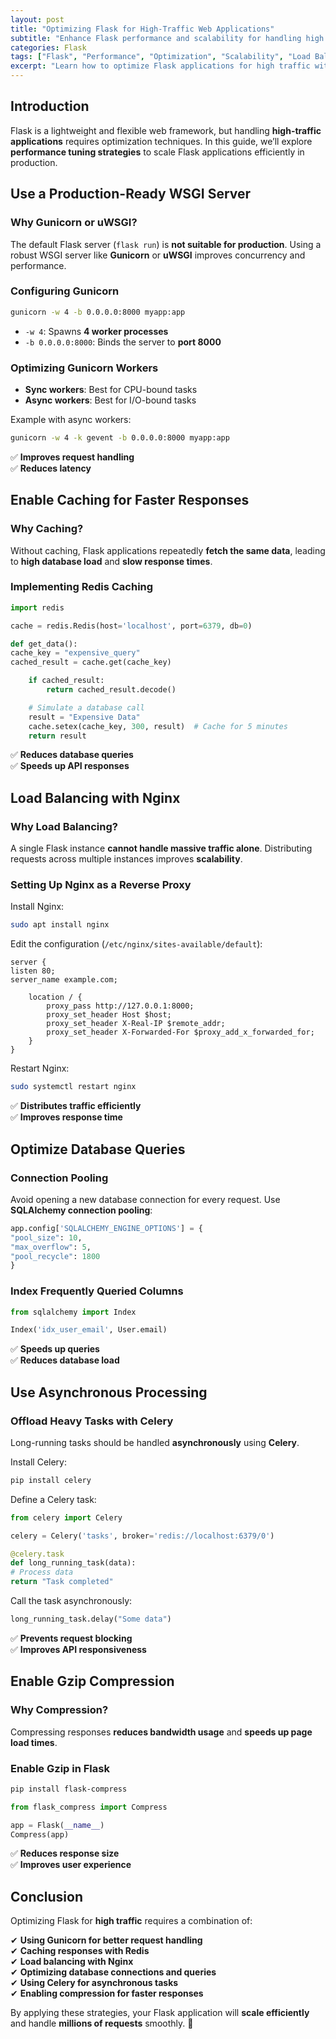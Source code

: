 ```yaml
---
layout: post
title: "Optimizing Flask for High-Traffic Web Applications"
subtitle: "Enhance Flask performance and scalability for handling high traffic"
categories: Flask
tags: ["Flask", "Performance", "Optimization", "Scalability", "Load Balancing", "Caching", "Gunicorn", "Nginx"]
excerpt: "Learn how to optimize Flask applications for high traffic with caching, load balancing, connection pooling, asynchronous processing, and database tuning. Improve scalability and performance for production deployments."
---
```


## Introduction

Flask is a lightweight and flexible web framework, but handling **high-traffic applications** requires optimization techniques. In this guide, we’ll explore **performance tuning strategies** to scale Flask applications efficiently in production.

## Use a Production-Ready WSGI Server

### Why Gunicorn or uWSGI?

The default Flask server (`flask run`) is **not suitable for production**. Using a robust WSGI server like **Gunicorn** or **uWSGI** improves concurrency and performance.

### Configuring Gunicorn

```bash
gunicorn -w 4 -b 0.0.0.0:8000 myapp:app
```

- `-w 4`: Spawns **4 worker processes**
- `-b 0.0.0.0:8000`: Binds the server to **port 8000**

### Optimizing Gunicorn Workers

- **Sync workers**: Best for CPU-bound tasks
- **Async workers**: Best for I/O-bound tasks

Example with async workers:

```bash
gunicorn -w 4 -k gevent -b 0.0.0.0:8000 myapp:app
```

✅ **Improves request handling**  
✅ **Reduces latency**

## Enable Caching for Faster Responses

### Why Caching?

Without caching, Flask applications repeatedly **fetch the same data**, leading to **high database load** and **slow response times**.

### Implementing Redis Caching

```python
import redis

cache = redis.Redis(host='localhost', port=6379, db=0)

def get_data():
cache_key = "expensive_query"
cached_result = cache.get(cache_key)

    if cached_result:
        return cached_result.decode()

    # Simulate a database call
    result = "Expensive Data"
    cache.setex(cache_key, 300, result)  # Cache for 5 minutes
    return result
```

✅ **Reduces database queries**  
✅ **Speeds up API responses**

## Load Balancing with Nginx

### Why Load Balancing?

A single Flask instance **cannot handle massive traffic alone**. Distributing requests across multiple instances improves **scalability**.

### Setting Up Nginx as a Reverse Proxy

Install Nginx:

```bash
sudo apt install nginx
```

Edit the configuration (`/etc/nginx/sites-available/default`):

```
server {
listen 80;
server_name example.com;

    location / {
        proxy_pass http://127.0.0.1:8000;
        proxy_set_header Host $host;
        proxy_set_header X-Real-IP $remote_addr;
        proxy_set_header X-Forwarded-For $proxy_add_x_forwarded_for;
    }
}
```

Restart Nginx:

```bash
sudo systemctl restart nginx
```

✅ **Distributes traffic efficiently**  
✅ **Improves response time**

## Optimize Database Queries

### Connection Pooling

Avoid opening a new database connection for every request. Use **SQLAlchemy connection pooling**:

```python
app.config['SQLALCHEMY_ENGINE_OPTIONS'] = {
"pool_size": 10,
"max_overflow": 5,
"pool_recycle": 1800
}
```

### Index Frequently Queried Columns

```python
from sqlalchemy import Index

Index('idx_user_email', User.email)
```

✅ **Speeds up queries**  
✅ **Reduces database load**

## Use Asynchronous Processing

### Offload Heavy Tasks with Celery

Long-running tasks should be handled **asynchronously** using **Celery**.

Install Celery:

```bash
pip install celery
```

Define a Celery task:

```python
from celery import Celery

celery = Celery('tasks', broker='redis://localhost:6379/0')

@celery.task
def long_running_task(data):
# Process data
return "Task completed"
```

Call the task asynchronously:

```python
long_running_task.delay("Some data")
```

✅ **Prevents request blocking**  
✅ **Improves API responsiveness**

## Enable Gzip Compression

### Why Compression?

Compressing responses **reduces bandwidth usage** and **speeds up page load times**.

### Enable Gzip in Flask

```bash
pip install flask-compress
```

```python
from flask_compress import Compress

app = Flask(__name__)
Compress(app)
```

✅ **Reduces response size**  
✅ **Improves user experience**

## Conclusion

Optimizing Flask for **high traffic** requires a combination of:

✔ **Using Gunicorn for better request handling**  
✔ **Caching responses with Redis**  
✔ **Load balancing with Nginx**  
✔ **Optimizing database connections and queries**  
✔ **Using Celery for asynchronous tasks**  
✔ **Enabling compression for faster responses**

By applying these strategies, your Flask application will **scale efficiently** and handle **millions of requests** smoothly. 🚀  
